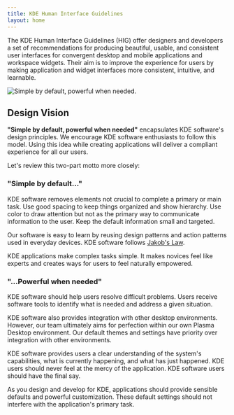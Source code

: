 ```yaml
---
title: KDE Human Interface Guidelines
layout: home
---
```


The KDE Human Interface Guidelines (HIG) offer designers and developers
a set of recommendations for producing beautiful, usable, and consistent
user interfaces for convergent desktop and mobile applications and
workspace widgets. Their aim is to improve the experience for users by
making application and widget interfaces more consistent, intuitive, and learnable.

![Simple by default, powerful when needed.](/hig/HIGDesignVisionFullBleed.png)

## Design Vision

**"Simple by default, powerful when needed"** encapsulates KDE software's design principles. We encourage KDE software enthusiasts to follow this model. Using this idea while creating applications will deliver a compliant experience for all our users.

Let's review this two-part motto more closely:

### "Simple by default..."

KDE software removes elements not crucial to complete a primary or main task. Use good spacing to keep things organized and show hierarchy. Use color to draw attention but not as the primary way to communicate information to the user. Keep the default information small and targeted.

Our software is easy to learn by reusing design patterns and action patterns used in everyday devices. KDE software follows [Jakob's Law](https://lawsofux.com/jakobs-law.html).

KDE applications make complex tasks simple. It makes novices feel like experts and creates ways for users to feel naturally empowered.

### "...Powerful when needed"

KDE software should help users resolve difficult problems. Users receive software tools to identify what is needed and address a given situation.

KDE software also provides integration with other desktop environments. However, our team ultimately aims for perfection within our own Plasma Desktop environment. Our default themes and settings have priority over integration with other environments.

KDE software provides users a clear understanding of the system's capabilities, what is currently happening, and what has just happened. KDE users should never feel at the mercy of the application. KDE software users should have the final say.

As you design and develop for KDE, applications should provide sensible defaults and powerful customization. These default settings should not interfere with the application's primary task.
